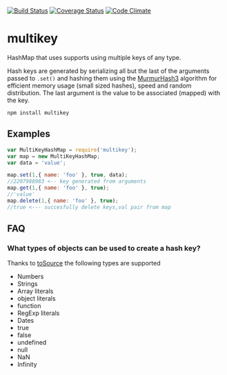 [![Build Status](https://travis-ci.org/esco/multikey.svg?branch=master)](https://travis-ci.org/esco/multikey) [![Coverage Status](https://coveralls.io/repos/esco/multikey/badge.png)](https://coveralls.io/r/esco/multikey) [![Code Climate](https://codeclimate.com/github/esco/multikey/badges/gpa.svg)](https://codeclimate.com/github/esco/multikey)

multikey
========

HashMap that uses supports using multiple keys of any type.

Hash keys are generated by serializing all but the last of the arguments passed to `.set()` and hashing them using the [MurmurHash3](http://en.wikipedia.org/wiki/MurmurHash) algorithm for efficient memory usage (small sized hashes), speed and random distribution. The last argument is the value to be associated (mapped) with the key.

```
npm install multikey
```

## Examples

```js
var MultiKeyHashMap = require('multikey');
var map = new MultiKeyHashMap;
var data = 'value';

map.set(1,{ name: 'foo' }, true, data);
//2207988983 <-- key generated from arguments
map.get(1,{ name: 'foo' }, true);
//'value'
map.delete(1,{ name: 'foo' }, true);
//true <--- succesfully delete keys,val pair from map
```

## FAQ

### What types of objects can be used to create a hash key?

Thanks to [toSource](https://github.com/marcello3d/node-tosource) the following types are supported

* Numbers
* Strings
* Array literals
* object literals
* function
* RegExp literals
* Dates
* true
* false
* undefined
* null
* NaN
* Infinity